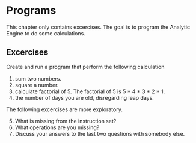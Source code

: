 Programs
========

This chapter only contains excercises. The goal is to program the
Analytic Engine to do some calculations.

Excercises
----------

Create and run a program that perform the following calculation

1. sum two numbers.
2. square a number.
3. calculate factorial of 5. The factorial of 5 is 5 * 4 * 3 * 2 * 1.
4. the number of days you are old, disregarding leap days.

The following excercises are more exploratory.

5. What is missing from the instruction set?
6. What operations are you missing?
7. Discuss your answers to the last two questions with somebody else.
